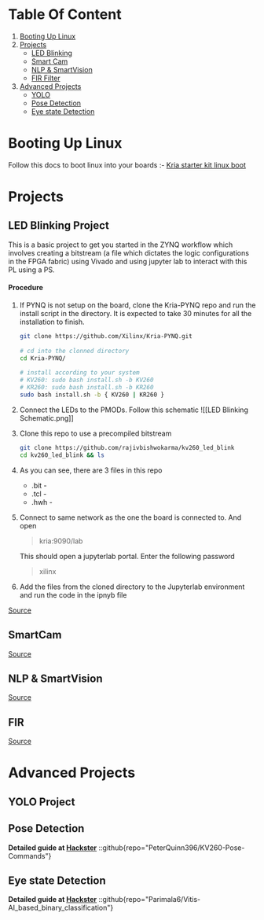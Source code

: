 # Table Of Content
1. [Booting Up Linux](#booting-up-linux)
2. [Projects](#projects)
	- [LED Blinking](#led-blinking-project)
	- [Smart Cam](#smartcam)
	- [NLP & SmartVision](#nlp-&-smartvision)
	- [FIR Filter](#fir)
3. [Advanced Projects](#advanced-projects)
	- [YOLO](#yolo-project)
	- [Pose Detection](#pose-detection)
	- [Eye state Detection](#eye-state-detection)
# Booting Up Linux
Follow this docs to boot linux into your boards :- [Kria starter kit linux boot](https://xilinx.github.io/kria-apps-docs/kv260/2022.1/build/html/docs/kria_starterkit_linux_boot.html)

# Projects
## LED Blinking Project
This is a basic project to get you started in the ZYNQ workflow which involves creating a bitstream (a file which dictates the logic configurations in the FPGA fabric) using Vivado and using jupyter lab to interact with this PL using a PS. 
#### Procedure
1. If PYNQ is not setup on the board, clone the Kria-PYNQ repo and run the install script in the directory. It is expected to take 30 minutes for all the installation to finish.
	```sh
	git clone https://github.com/Xilinx/Kria-PYNQ.git
	 
	# cd into the clonned directory
	cd Kria-PYNQ/
	 
	# install according to your system
	# KV260: sudo bash install.sh -b KV260
	# KR260: sudo bash install.sh -b KR260
	sudo bash install.sh -b { KV260 | KR260 } 
	```
	
2. Connect the LEDs to the PMODs. Follow this schematic
		![[LED Blinking Schematic.png]]

3. Clone this repo to use a precompiled bitstream
	 ```sh
	git clone https://github.com/rajivbishwokarma/kv260_led_blink
	cd kv260_led_blink && ls
	```
	
4. As you can see, there are 3 files in this repo
	- .bit - 
	- .tcl - 
	- .hwh - 

5. Connect to same network as the one the board is connected to. And open
	> kria:9090/lab
	
	This should open a jupyterlab portal. Enter the following password
	> xilinx 
	
6. Add the files from the cloned directory to the Jupyterlab environment and run the code in the ipnyb file

[Source](https://rabish.medium.com/blinking-a-led-with-pynq-in-kria-kv260-kr260-dc17f334bc2a)

## SmartCam
[Source](https://xilinx.github.io/kria-apps-docs/kv260/2022.1/build/html/docs/smartcamera/docs/app_deployment.html)

## NLP & SmartVision
[Source](https://xilinx.github.io/kria-apps-docs/kv260/2022.1/build/html/docs/nlp-smartvision/docs/app_deployment_nlp.html)

## FIR 
[Source](https://www.hackster.io/michi_michi/fpga-fir-filter-hls-kria-kv260-pynq-2eec35)


# Advanced Projects

## YOLO Project
## Pose Detection
**Detailed guide at [Hackster](https://www.hackster.io/Parimala6/eye-state-detection-model-implementation-on-kria-3415a3)**
::github{repo="PeterQuinn396/KV260-Pose-Commands"}

## Eye state Detection
**Detailed guide at [Hackster](https://www.hackster.io/Parimala6/eye-state-detection-model-implementation-on-kria-3415a3)**
::github{repo="Parimala6/Vitis-AI_based_binary_classification"}


